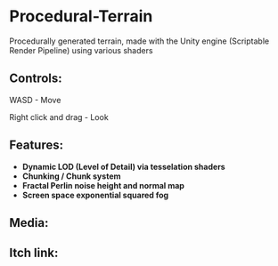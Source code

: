 # Procedural-Terrain
Procedurally generated terrain, made with the Unity engine (Scriptable Render Pipeline) using various shaders

## Controls:

WASD - Move

Right click and drag - Look

## Features:

- **Dynamic LOD (Level of Detail) via tesselation shaders**
- **Chunking / Chunk system**
- **Fractal Perlin noise height and normal map**
- **Screen space exponential squared fog**

## Media:

[](https://github.com/Bilal-A-G/Procedural-Terrain/blob/main/Media/Procedurally%20Generated%20Terrain.gif)

## Itch link:


